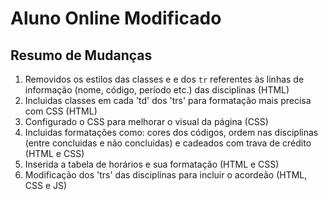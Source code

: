 # Aluno Online Modificado

## Resumo de Mudanças

1. Removidos os estilos das classes e e dos `tr` referentes às linhas de informação (nome, código, período etc.) das disciplinas (HTML)
2. Incluidas classes em cada 'td' dos 'trs' para formatação mais precisa com CSS (HTML)
3. Configurado o CSS para melhorar o visual da página (CSS)
4. Incluidas formatações como: cores dos códigos, ordem nas disciplinas (entre concluidas e não concluidas) e cadeados com trava de crédito (HTML e CSS)
5. Inserida a tabela de horários e sua formatação (HTML e CSS)
6. Modificação dos 'trs' das disciplinas para incluir o acordeão (HTML, CSS e JS)
